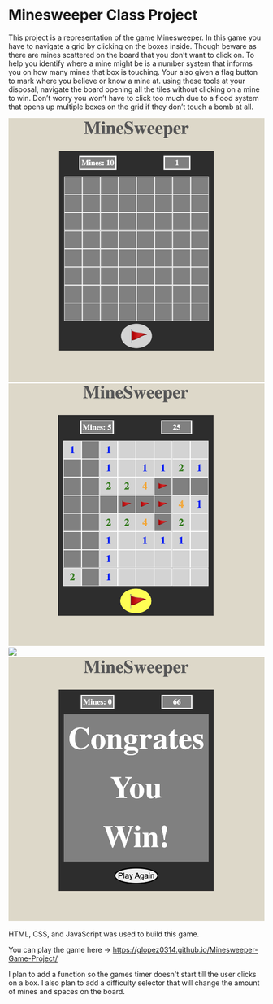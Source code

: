 # Minesweeper Class Project
    
This project is a representation of the game Minesweeper. In this game you have to navigate a grid by clicking on the boxes inside. Though beware as there are mines scattered on the board that you don’t want to click on. To help you identify where a mine might be is a number system that informs you on how many mines that box is touching. Your also given a flag button to mark where you believe or know a mine at. using these tools at your disposal, navigate the board opening all the tiles without clicking on a mine to win. Don’t worry you won’t have to click too much due to a flood system that opens up multiple boxes on the grid if they don’t touch a bomb at all.

<img src="https://github.com/glopez0314/Minesweeper-Game-Project/blob/main/Screenshot%202023-06-29%20at%2012.31.46%20PM.png"/>
<img src="https://github.com/glopez0314/Minesweeper-Game-Project/blob/main/Screenshot%202023-06-29%20at%2012.33.15%20PM.png"/>
<img src="https://githun.com/glopez0314/Minesweeper-Game-Project/blob/main/Screenshot%202023-06-29%20at%2012.34.55%20PM.png"/>
<img src="https://github.com/glopez0314/Minesweeper-Game-Project/blob/main/Screenshot%202023-06-29%20at%2012.36.46%20PM.png"/>


HTML, CSS, and JavaScript was used to build this game.

You can play the game here -> https://glopez0314.github.io/Minesweeper-Game-Project/

I plan to add a function so the games timer doesn't start till the user clicks on a box. I also plan to add a difficulty selector that will change the amount of mines and spaces on the board.